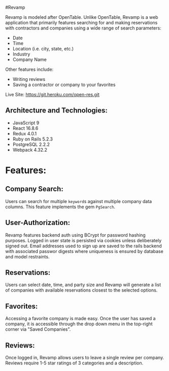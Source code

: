 #Revamp

Revamp is modeled after OpenTable. Unlike OpenTable, Revamp is a web application that primarily features searching for and making reservations with contractors and companies using a wide range of search parameters: 
* Date
* Time
* Location (i.e. city, state, etc.)
* Industry
* Company Name

Other features include:
* Writing reviews
* Saving a contractor or company to your favorites

Live Site: https://git.heroku.com/open-res.git



## Architecture and Technologies:
* JavaScript 9
* React 16.8.6
* Redux 4.0.1
* Ruby on Rails 5.2.3
* PostgreSQL 2.2.2
* Webpack 4.32.2

# Features:
## Company Search:
Users can search for multiple `keyword`s against multiple company data columns. This feature implements the gem `PgSearch`. 

## User-Authorization:
Revamp features backend auth using BCrypt for password hashing purposes. Logged in user state is persisted via cookies unless deliberately signed out. Email addresses used to sign up are saved to the rails backend with associated passwor digests where uniqueness is ensured by database and model restraints.

## Reservations:
Users can select date, time, and party size and Revamp will generate a list of companies with available reservations closest to the selected options.

## Favorites:
Accessing a favorite company is made easy. Once the user has saved a company, it is accessible through the drop down menu in the top-right corner via "Saved Companies".

## Reviews:
Once logged in, Revamp allows users to leave a single review per company. Reviews require 1-5 star ratings of 3 categories and a description.